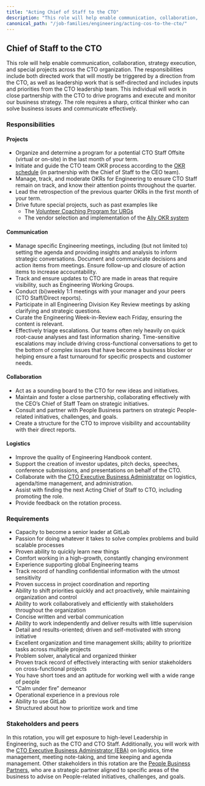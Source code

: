 ```yaml
---
title: "Acting Chief of Staff to the CTO"
description: "This role will help enable communication, collaboration, strategy execution, and special projects across the CTO organization."
canonical_path: "/job-families/engineering/acting-cos-to-the-cto/"
---
```


## Chief of Staff to the CTO

This role will help enable communication, collaboration, strategy execution, and special projects across the CTO organization. The responsibilities include both directed work that will mostly be triggered by a direction from the CTO, as well as leadership work that is self-directed and includes inputs and priorities from the CTO leadership team. This individual will work in close partnership with the CTO to drive programs and execute and monitor our business strategy. The role requires a sharp, critical thinker who can solve business issues and communicate effectively.  

### Responsibilities

#### Projects

- Organize and determine a program for a potential CTO Staff Offsite (virtual or on-site) in the last month of your term.
- Initiate and guide the CTO team OKR process according to the [OKR schedule](https://about.gitlab.com/company/okrs/#schedule/) (in partnership with the Chief of Staff to the CEO team).
- Manage, track, and moderate OKRs for Engineering to ensure CTO Staff remain on track, and know their attention points throughout the quarter.
- Lead the retrospection of the previous quarter OKRs in the first month of your term.
- Drive future special projects, such as past examples like
  - The [Volunteer Coaching Program for URGs](https://about.gitlab.com/handbook/engineering/volunteer-coaches-for-urgs/)
  - The vendor selection and implementation of the [Ally OKR system](https://about.gitlab.com/handbook/engineering/#allyio-for-okrs)

#### Communication

- Manage specific Engineering meetings, including (but not limited to) setting the agenda and providing insights and analysis to inform strategic conversations. Document and communicate decisions and action items from meetings. Ensure follow-up and closure of action items to increase accountability.
- Track and ensure updates to CTO are made in areas that require visibility, such as Engineering Working Groups.
- Conduct (bi)weekly 1:1 meetings with your manager and your peers (CTO Staff/Direct reports).
- Participate in all Engineering Division Key Review meetings by asking clarifying and strategic questions.
- Curate the Engineering Week-in-Review each Friday, ensuring the content is relevant.
- Effectively triage escalations. Our teams often rely heavily on quick root-cause analyses and fast information sharing. Time-sensitive escalations may include driving cross-functional conversations to get to the bottom of complex issues that have become a business blocker or helping ensure a fast turnaround for specific prospects and customer needs.

#### Collaboration

- Act as a sounding board to the CTO for new ideas and initiatives.
- Maintain and foster a close partnership, collaborating effectively with the CEO’s Chief of Staff Team on strategic initiatives.
- Consult and partner with People Business partners on strategic People-related initiatives, challenges, and goals.
- Create a structure for the CTO to improve visibility and accountability with their direct reports.

#### Logistics

- Improve the quality of Engineering Handbook content.
- Support the creation of investor updates, pitch decks, speeches, conference submissions, and presentations on behalf of the CTO.
- Collaborate with the [CTO Executive Business Administrator](https://about.gitlab.com/job-families/people-group/executive-business-administrator/#executive-business-administrator-intermediate/) on logistics, agenda/time management, and administration.
- Assist with finding the next Acting Chief of Staff to CTO, including promoting the role.
- Provide feedback on the rotation process.

### Requirements

- Capacity to become a senior leader at GitLab
- Passion for doing whatever it takes to solve complex problems and build scalable processes
- Proven ability to quickly learn new things
- Comfort working in a high-growth, constantly changing environment
- Experience supporting global Engineering teams
- Track record of handling confidential information with the utmost sensitivity
- Proven success in project coordination and reporting
- Ability to shift priorities quickly and act proactively, while maintaining organization and control
- Ability to work collaboratively and efficiently with stakeholders throughout the organization
- Concise written and verbal communication
- Ability to work independently and deliver results with little supervision
- Detail and results-oriented; driven and self-motivated with strong initiative
- Excellent organization and time management skills; ability to prioritize tasks across multiple projects
- Problem solver, analytical and organized thinker
- Proven track record of effectively interacting with senior stakeholders on cross-functional projects  
- You have short toes and an aptitude for working well with a wide range of people
- “Calm under fire” demeanor
- Operational experience in a previous role
- Ability to use GitLab  
- Structured about how to prioritize work and time  

### Stakeholders and peers

In this rotation, you will get exposure to high-level Leadership in Engineering, such as the CTO and CTO Staff. Additionally, you will work with the [CTO Executive Business Administrator (EBA)](https://about.gitlab.com/job-families/people-group/executive-business-administrator/#executive-business-administrator-intermediate) on logistics, time management, meeting note-taking, and time keeping and agenda management. Other stakeholders in this rotation are the [People Business Partners](https://about.gitlab.com/handbook/people-group/#people-business-partner-alignment-to-division), who are a strategic partner aligned to specific areas of the business to advise on People-related initiatives, challenges, and goals.
